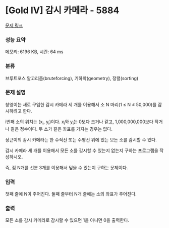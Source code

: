 # [Gold IV] 감시 카메라 - 5884 

[문제 링크](https://www.acmicpc.net/problem/5884) 

### 성능 요약

메모리: 6196 KB, 시간: 64 ms

### 분류

브루트포스 알고리즘(bruteforcing), 기하학(geometry), 정렬(sorting)

### 문제 설명

<p>창영이는 새로 구입한 감시 카메라 세 개를 이용해서 소 N 마리(1 ≤ N ≤ 50,000)를 감시하려고 한다.</p>

<p>i번째 소의 위치는 (x<sub>i</sub>, y<sub>i</sub>)이다. x<sub>i</sub>와 y<sub>i</sub>는 0보다 크거나 같고, 1,000,000,000보다 작거나 같은 정수이다. 두 소가 같은 좌표를 가지는 경우는 없다. </p>

<p>상근이의 감시 카메라는 한 수직선 또는 수평선 위에 있는 모든 소를 감시할 수 있다.</p>

<p>감시 카메라 세 개를 이용해서 모든 소를 감시할 수 있는지 없는지 구하는 프로그램을 작성하시오.</p>

<p>즉, 점 N개를 선분 3개를 이용해서 덮을 수 있는지 구하는 문제이다.</p>

### 입력 

 <p>첫째 줄에 N이 주어진다. 둘째 줄부터 N개 줄에는 소의 좌표가 주어진다.</p>

### 출력 

 <p>모든 소를 감시 카메라로 감시할 수 있으면 1을 아니면 0을 출력한다. </p>

